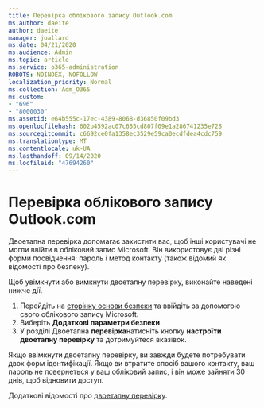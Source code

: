 ```yaml
---
title: Перевірка облікового запису Outlook.com
ms.author: daeite
author: daeite
manager: joallard
ms.date: 04/21/2020
ms.audience: Admin
ms.topic: article
ms.service: o365-administration
ROBOTS: NOINDEX, NOFOLLOW
localization_priority: Normal
ms.collection: Adm_O365
ms.custom:
- "696"
- "8000030"
ms.assetid: e64b555c-17ec-4389-8068-d36850f09bd3
ms.openlocfilehash: 602b4592ac07c655cd807f09e1a286741235e728
ms.sourcegitcommit: c6692ce0fa1358ec3529e59ca0ecdfdea4cdc759
ms.translationtype: MT
ms.contentlocale: uk-UA
ms.lasthandoff: 09/14/2020
ms.locfileid: "47694260"
---
```

# <a name="how-to-verify-your-outlookcom-account"></a>Перевірка облікового запису Outlook.com

Двоетапна перевірка допомагає захистити вас, щоб інші користувачі не могли ввійти в обліковий запис Microsoft. Він використовує дві різні форми посвідчення: пароль і метод контакту (також відомий як відомості про безпеку).
  
Щоб увімкнути або вимкнути двоетапну перевірку, виконайте наведені нижче дії.
  
1. Перейдіть на [сторінку основи безпеки](https://go.microsoft.com/fwlink/?linkid=842325) та ввійдіть за допомогою свого облікового запису Microsoft.
2. Виберіть **Додаткові параметри безпеки**.
3. У розділі Двоетапна **перевірка**натисніть кнопку **настроїти двоетапну перевірку** та дотримуйтеся вказівок.

Якщо ввімкнути двоетапну перевірку, ви завжди будете потребувати двох форм ідентифікації. Якщо ви втратите спосіб вашого контакту, ваш пароль не повернеться у ваш обліковий запис, і він може зайняти 30 днів, щоб відновити доступ.
  
Додаткові відомості про [двоетапну перевірку](https://go.microsoft.com/fwlink/?linkid=872270).
  